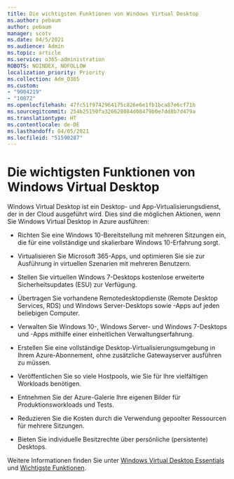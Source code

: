```yaml
---
title: Die wichtigsten Funktionen von Windows Virtual Desktop
ms.author: pebaum
author: pebaum
manager: scotv
ms.date: 04/5/2021
ms.audience: Admin
ms.topic: article
ms.service: o365-administration
ROBOTS: NOINDEX, NOFOLLOW
localization_priority: Priority
ms.collection: Adm_O365
ms.custom:
- "9004219"
- "10872"
ms.openlocfilehash: 47fc51f9742964175c826e6e1fb1bca87e6cf71b
ms.sourcegitcommit: 254b25150fa326628084d08479b0e7dd8b7d479a
ms.translationtype: HT
ms.contentlocale: de-DE
ms.lasthandoff: 04/05/2021
ms.locfileid: "51590287"
---
```

# <a name="key-capabilities-of-windows-virtual-desktop"></a>Die wichtigsten Funktionen von Windows Virtual Desktop


Windows Virtual Desktop ist ein Desktop- und App-Virtualisierungsdienst, der in der Cloud ausgeführt wird. Dies sind die möglichen Aktionen, wenn Sie Windows Virtual Desktop in Azure ausführen:

- Richten Sie eine Windows 10-Bereitstellung mit mehreren Sitzungen ein, die für eine vollständige und skalierbare Windows 10-Erfahrung sorgt.

- Virtualisieren Sie Microsoft 365-Apps, und optimieren Sie sie zur Ausführung in virtuellen Szenarien mit mehreren Benutzern.

- Stellen Sie virtuellen Windows 7-Desktops kostenlose erweiterte Sicherheitsupdates (ESU) zur Verfügung.

- Übertragen Sie vorhandene Remotedesktopdienste (Remote Desktop Services, RDS) und Windows Server-Desktops sowie -Apps auf jeden beliebigen Computer.

- Verwalten Sie Windows 10-, Windows Server- und Windows 7-Desktops und -Apps mithilfe einer einheitlichen Verwaltungserfahrung. 

- Erstellen Sie eine vollständige Desktop-Virtualisierungsumgebung in Ihrem Azure-Abonnement, ohne zusätzliche Gatewayserver ausführen zu müssen.

- Veröffentlichen Sie so viele Hostpools, wie Sie für Ihre vielfältigen Workloads benötigen.

- Entnehmen Sie der Azure-Galerie Ihre eigenen Bilder für Produktionsworkloads und Tests. 

- Reduzieren Sie die Kosten durch die Verwendung gepoolter Ressourcen für mehrere Sitzungen. 

- Bieten Sie individuelle Besitzrechte über persönliche (persistente) Desktops.

Weitere Informationen finden Sie unter [Windows Virtual Desktop Essentials](https://go.microsoft.com/fwlink/?linkid=2127033) und [Wichtigste Funktionen](https://docs.microsoft.com/azure/virtual-desktop/overview#key-capabilities).